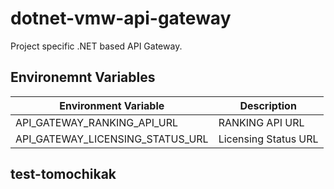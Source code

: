 # dotnet-vmw-api-gateway
Project specific .NET based API Gateway.
## Environemnt Variables
| Environment Variable | Description
----|----
API_GATEWAY_RANKING_API_URL | RANKING API URL
API_GATEWAY_LICENSING_STATUS_URL | Licensing Status URL

## test-tomochikak
